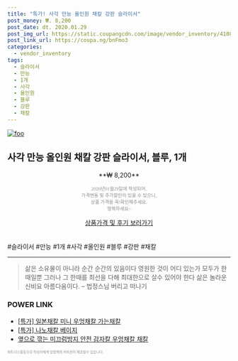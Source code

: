 ```yaml
--- 
title: "특가! 사각 만능 올인원 채칼 강판 슬라이서" 
post_money: ₩. 8,200 
post_date: dt. 2020.01.29 
post_img_url: https://static.coupangcdn.com/image/vendor_inventory/4108/bef47c0761988e9af35890b64fa666efaf7d4e5b3ddc5fe14a6f4f4c8052.jpg 
post_link_url: https://coupa.ng/bnFmo3 
categories: 
  - vendor_inventory 
tags: 
  - 슬라이서 
  - 만능 
  - 1개 
  - 사각 
  - 올인원 
  - 블루 
  - 강판 
  - 채칼 
--- 
```

[![foo](https://static.coupangcdn.com/image/vendor_inventory/4108/bef47c0761988e9af35890b64fa666efaf7d4e5b3ddc5fe14a6f4f4c8052.jpg)](https://coupa.ng/bnFmo3) 

## 사각 만능 올인원 채칼 강판 슬라이서, 블루, 1개 
<p style="text-align: center;">**₩ 8,200**</p> 
<p style="text-align: center;"><span style="color: #898c8f; font-family: Georgia,Times,serif; font-size: 0.75em;">2020년01월29일에 작성되어, <br>가격변동 및 추가할인이 있을 수 있으니,<br> 상품 가격을 꼭!확인해주세요.<br>행복하세요~</span> 
</p>	 
<div markdown="0" style="text-align: center;"><a href="https://coupa.ng/bnFmo3" class="btn btn--success">상품가격 및 후기 보러가기</a></div> 
<br><br> 
  #슬라이서 #만능 #1개 #사각 #올인원 #블루 #강판 #채칼 
<hr> 

> 삶은 소유물이 아니라 순간 순간의 있음이다 영원한 것이 어디 있는가 모두가 한때일뿐 그러나 그 한때를 최선을 다해 최대한으로 살수 있어야 한다 삶은 놀라운 신비요 아름다움이다. – 법정스님 버리고 떠나기 


### POWER LINK

* <a href="https://blog.naver.com/an0733/221790780275" target="_blank">[특가] 일본채칼 미니 우엉채칼 가는채칼</a>
* <a href="https://blog.naver.com/sakai111/221790107677" target="_blank">[특가] 나노채칼 베이지</a>
* <a href="https://blog.naver.com/fasyy4321/221789842625" target="_blank">옆으로 깎는 미끄럼방지 안전 감자칼 우엉채칼 채칼</a>

<span style="color: #898c8f; font-family: Georgia,Times,serif; font-size: 0.55em;">파트너스활동으로 작성자에게 일정액의 커미션이 제공될수 있습니다.</span> 
